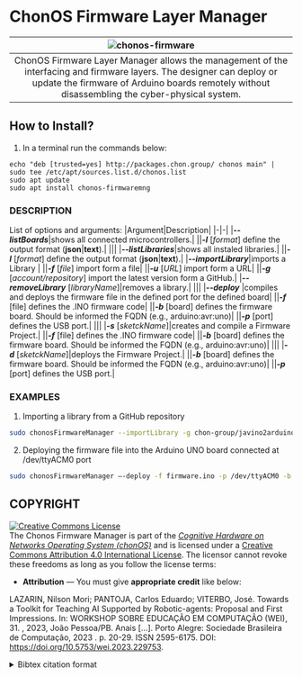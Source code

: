 # ChonOS Firmware Layer Manager

|![chonos-firmware](https://github.com/chon-group/dpkg-chonos-firmwaremng/assets/32855001/f4f43941-6fdb-4b58-9791-66f480c0d449)|
|:--:|
|ChonOS Firmware Layer Manager allows the management of the interfacing and firmware layers. The designer can deploy or update the firmware of Arduino boards remotely without disassembling the cyber-physical system.|

## How to Install?
1) In a terminal run the commands below:

```console
echo "deb [trusted=yes] http://packages.chon.group/ chonos main" | sudo tee /etc/apt/sources.list.d/chonos.list
sudo apt update
sudo apt install chonos-firmwaremng
```

### DESCRIPTION

List of options and arguments:
|Argument|Description|
|-|-|
|___--listBoards___|shows all connected microcontrollers.|
||___-l___ \[_format_\] define the output format (__json__\|__text__).|
|||
|___--listLibraries___|shows all instaled libraries.|
||___-l___ \[_format_\] define the output format (__json__\|__text__).|
|___--importLibrary___|imports a Library |
||___-f___ \[_file_\] import form a file|
||___-u___ \[_URL_\] import form a URL|
||___-g___ \[_account/repository_\] import the latest version form a GitHub.|
|___--removeLibrary___ \[_libraryName_\]|removes a library.|
|||
|___--deploy___ |compiles and deploys the firmware file in the defined port for the defined board|
||___-f___ \[file\] defines the .INO firmware code|
||___-b___ \[board\] defines the firmware board. Should be informed the FQDN (e.g., arduino:avr:uno)|
||___-p___ \[port\] defines the USB port.|
|||
|___-s___ \[_sketckName_\]|creates and compile a Firmware Project.|
||___-f___ \[file\] defines the .INO firmware code|
||___-b___ \[board\] defines the firmware board. Should be informed the FQDN (e.g., arduino:avr:uno)|
|||
|___-d___ \[_sketckName_\]|deploys the Firmware Project.|
||___-b___ \[board\] defines the firmware board. Should be informed the FQDN (e.g., arduino:avr:uno)|
||___-p___ \[port\] defines the USB port.|


### EXAMPLES

1. Importing a library from a GitHub repository

```sh
sudo chonosFirmwareManager --importLibrary -g chon-group/javino2arduino
```

2. Deploying the firmware file into the Arduino UNO board connected at /dev/ttyACM0 port 

```sh
sudo chonosFirmwareManager –-deploy -f firmware.ino -p /dev/ttyACM0 -b arduino:avr:uno
```

## COPYRIGHT
<a rel="license" href="http://creativecommons.org/licenses/by/4.0/"><img alt="Creative Commons License" style="border-width:0" src="https://i.creativecommons.org/l/by/4.0/88x31.png" /></a><br />The Chonos Firmware Manager is part of the [_Cognitive Hardware on Networks Operating
System (chonOS)_](http://os.chon.group/) and is licensed under a <a rel="license" href="http://creativecommons.org/licenses/by/4.0/">Creative Commons Attribution 4.0 International License</a>. The licensor cannot revoke these freedoms as long as you follow the license terms:

* __Attribution__ — You must give __appropriate credit__ like below:

LAZARIN, Nilson Mori; PANTOJA, Carlos Eduardo; VITERBO, José. Towards a Toolkit for Teaching AI Supported by Robotic-agents: Proposal and First Impressions. In: WORKSHOP SOBRE EDUCAÇÃO EM COMPUTAÇÃO (WEI), 31. , 2023, João Pessoa/PB. Anais [...]. Porto Alegre: Sociedade Brasileira de Computação, 2023 . p. 20-29. ISSN 2595-6175. DOI: https://doi.org/10.5753/wei.2023.229753.


<details>
<summary> Bibtex citation format</summary>

```
@inproceedings{chonOS,
 author = {Nilson Lazarin and Carlos Pantoja and José Viterbo},
 title = { Towards a Toolkit for Teaching AI Supported by Robotic-agents: Proposal and First Impressions},
 booktitle = {Anais do XXXI Workshop sobre Educação em Computação},
 location = {João Pessoa/PB},
 year = {2023},
 issn = {2595-6175},
 pages = {20--29},
 publisher = {SBC},
 address = {Porto Alegre, RS, Brasil},
 doi = {10.5753/wei.2023.229753},
 url = {https://sol.sbc.org.br/index.php/wei/article/view/24887}
}

```
</details>
